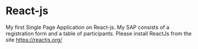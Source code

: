 # React-js
My first Single Page Application on React-js.
My SAP  consists of a registration form and a table of participants.
Please install ReactJs from the site https://reactjs.org/
